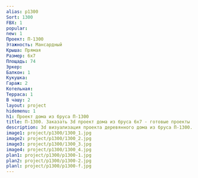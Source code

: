 ```yaml
---
alias: p1300
Sort: 1300
FBX: 1
popular: 
new: 1
Проект: П-1300
Этажность: Мансардный
Крыша: Прямая
Размер: 6х7
Площадь: 74
Эркер: 
Балкон: 1
Кукушка: 
Гараж: 2
Котельная: 
Терраса: 1
В чашу: 2
layout: project
hidemenu: 1
h1: Проект дома из бруса П-1300
title: П-1300. Заказать 3d проект дома из бруса 6х7 - готовые проекты
description: 3d визуализация проекта деревянного дома из бруса П-1300. Площадь 74 м2, размер 6х7. Вы можете внести любые изменения в проект.
image1: project/p1300/1300_1.jpg
image2: project/p1300/1300_2.jpg
image3: project/p1300/1300_3.jpg
image4: project/p1300/1300_4.jpg
plan1: project/p1300/p1300-1.jpg
plan2: project/p1300/p1300-2.jpg
planl: project/p1300/p1300-f.jpg
---
```

